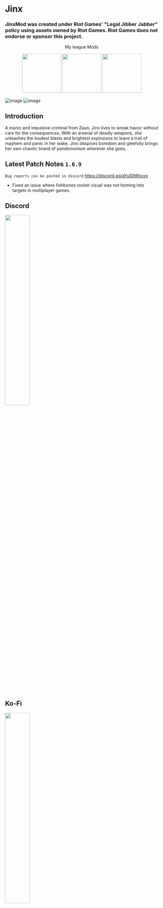 # Jinx
### JinxMod was created under Riot Games' "Legal Jibber Jabber" policy using assets owned by Riot Games.  Riot Games does not endorse or sponsor this project.

<p align="center">
My league Mods
</p>

<p align="center">
  <a href="https://thunderstore.io/package/lemonlust/SettMod/"><img width="128" height="128" src="https://user-images.githubusercontent.com/7343912/167464106-0d8f197a-8f71-4446-8853-57dddc300b5b.png"></a>
  <a href="https://thunderstore.io/package/lemonlust/KatarinaMod/"><img width="128" height="128" src="https://user-images.githubusercontent.com/7343912/167464178-cdc05ba4-1a93-434b-8ef6-3cfb7de6c1f5.png"></a>
  <a href="https://thunderstore.io/package/lemonlust/JinxMod/"><img width="128" height="128" src="https://user-images.githubusercontent.com/7343912/167464222-08ee52e6-bf9e-4117-9bd8-70636d63b03b.png"></a>
</p>

![image](https://user-images.githubusercontent.com/7343912/165629624-41dadf32-abf3-4a45-949b-ee3c3f0082d5.png)
![image](https://user-images.githubusercontent.com/7343912/165630033-8498e398-b0ea-4ab3-bd26-32aa8c9eaca8.png)

## Introduction
A manic and impulsive criminal from Zaun, Jinx lives to wreak havoc without care for the consequences. With an arsenal of deadly weapons, she unleashes the loudest blasts and brightest explosions to leave a trail of mayhem and panic in her wake. Jinx despises boredom and gleefully brings her own chaotic brand of pandemonium wherever she goes.

## Latest Patch Notes `1.0.9`
`Bug reports can be posted in discord` https://discord.gg/aYuS9Wsxxx  

* Fixed an issue where fishbones rocket visual was not homing into targets in multiplayer games.

## Discord
<a href="https://discord.gg/aYuS9Wsxxx" target="_blank">
  <img width="40%" border="0" align="center"  src="https://user-images.githubusercontent.com/7343912/134153480-837a1d90-18de-46cc-a58f-64920c58b7f9.png"/>
</a>

## Ko-Fi
<a href="https://ko-fi.com/lemonlust" target="_blank">
  <img width="40%" border="0" align="center"  src="https://uploads-ssl.webflow.com/5c14e387dab576fe667689cf/5cbed8a4cf61eceb26012821_SupportMe_red.png"/>
</a>

## Ko-Fi Supporters
* Necro
* Ashley
* Smallegreen
* Kayto Shields
* Sidedflame
* Mitchell Brown
* Rick
* Korhouku

## Jinx Base Attributes
* Health: 110 +30
* Health Regen: 1/s + 0.2
* Damage: 12 + 2.4
* Speed: 7 m/s
* Armor: 0
* Jumps: 1

## Skills
![image](https://user-images.githubusercontent.com/7343912/166158342-6a3a66b8-d6be-4f3d-8b21-d3bcd32e0ded.png)

## Credits
* All the homies at the Risk of Rain 2 Modding Discord except dotflare
* Bubbet for helping me with everything i keep fuckin up LMAO
* Neon Sky for helping figuring out homing issue on multiplayer
* All the Kofi Supporters
* League of Legends
* Special Thanks to Dyzcroll for creating custom jump animation for Jinx.  
* Special Thanks to Smallegreen for the humongous support

## Future Plans
* Better Networking for multiplayer play.
* Alternate skills for different play styles.

---

## Old Patch Notes
`1.0.8`
* Pow-Pow is now client authoritative 
* Fish Bones is now client authoritative
* Get Excited! Adjustments

`1.0.7`
* Fish Bones will now be affected by Pocket I.C.B.M
* Super Mega Death Rocket! damage is now affected by Pocket I.C.B.M 
    * Super Mega Death Rocket! will not fire additional projectiles provided by Pocket I.C.B.M


`1.0.6`
* Pow-Pow damage decreased to 3x165% (down from 3x200%)
* Jinx has new character select pose and sounds
* Fish Bones homing will not allow target loss
* Fish Bones homing rotation increased to hit airborne enemies easier
* Super Mega Death Rocket! will attempt to check if it's bonus damage has already been dealt to targets.
* Super Mega Death Rocket! base damage reduced to 1350-2700% damage (down from 1600-3200%)
* Super Mega Death Rocket! bonus damage reduced to 25% of target's missing health (down from 35%)

`1.0.5`
* Pow-Pow damage increased to 3x200% (up from 3x125%)
* Pow-Pow base duration decreased to 0.8 seconds down from 1.0 seconds.
* Pow-Pow is no longer agile.
* Pow-Pow now has reduced recoil
* Pow-Pow now grants Rev'd up on hit instead of on use.
* Fixed issue with fish bones homing during multiplayer games.
* Fixed issue with pow-pow not granting Rev'd up during multiplayer games
* Fish Bones now has reduced recoil.

`1.0.4`
* Attempt to fix Fish Bones impact issues during multiplayer.
* Adjusted Fish bones homing properties.
* Reduced delay before homing on Fishbones from 1 second to 0.3 seconds.

`1.0.3`
* Jinx now rotates her body toward where she's aiming during Super Mega Death Rocket!
* Fixed an issue where Zap could cancel itself out if casted again.
* Zap cooldown starts at the end of the skill use.
* Super Mega Death Rocket cooldown starts at the end of the skill use.
* Bonus damage numbers from Super Mega Death Rocket now appear above affected units instead of collision impact location.
* Fishbones now has a 1 second delay before homing on targets.

`1.0.2`
* Fixed an issue causing Get Excited Buff making Jinx immobile.
* Fixed an issue where Rev'd Up Buff was falling off before new stacks could be added.

`1.0.0`
* Initial Release
